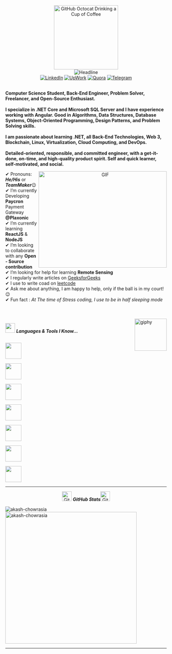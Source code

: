 <div align=center>
        <img src="https://i.pinimg.com/originals/fb/1e/71/fb1e71a9de9a1ad6c9943da775c6884c.jpg" alt="GitHub Octocat Drinking a Cup of Coffee" height="200">
    </div>
    <div align=center>
          <img src="https://readme-typing-svg.herokuapp.com?color=%236FDA44&size=32&center=true&vCenter=true&width=600&height=50&lines=Hi+there+I'm+Dhandi+%F0%9F%91%8B;Mobile+Apps+Student;Back-End+Engineer;jockey-Programming+In-HighSchool;" alt="Headline" />
    </div>
    <div align=center>
        <a href=""><img src="https://img.shields.io/badge/Linkedin-0077b5?style=flat&logo=linkedin" alt="LinkedIn" /></a>
        <a href=""><img src="https://img.shields.io/badge/Upwork-494949?style=flat&logo=upwork" alt="UpWork" /></a>
        <a href="><img src="https://img.shields.io/badge/Stack Overflow-f48024?style=flat&logo=stackoverflow&logoColor=white" alt="Stack Overflow" /></a>
        <a href=""><img src="https://img.shields.io/badge/Quora-B92B27?style=flat&logo=quora" alt="Quora" /></a>
        <a href=""><img src="https://img.shields.io/badge/Telegram-0088cc?style=flat&logo=telegram" alt="Telegram" /></a>
    </div>
    <div align=left>
        <br>
        <p>
            <strong>
                Computer Science Student, Back-End Engineer, Problem Solver, Freelancer, and Open-Source Enthusiast.<br><br>
                I specialize in .NET Core and Microsoft SQL Server and I have experience working with Angular. Good in Algorithms, Data Structures, Database Systems, Object-Oriented Programming, Design Patterns, and Problem Solving skills.<br><br>
                I am passionate about learning .NET, all Back-End Technologies, Web 3, Blockchain, Linux, Virtualization, Cloud Computing, and DevOps.<br><br>
                Detailed-oriented, responsible, and committed engineer, with a get-it-done, on-time, and high-quality product spirit. Self and quick learner, self-motivated, and social.
            </strong>
        </p>


<a target="_blank" align="center">
  <img align="right" top="500" height="300" width="400" alt="GIF" src="https://media.giphy.com/media/SWoSkN6DxTszqIKEqv/giphy.gif">
</a>


✔ Pronouns: ***He/His*** or ***TeamMaker***😉 <br>
✔ I’m currently Developing **Paycron** Payment Gateway **@Plaxonic**<br>
✔ I’m currently learning **ReactJS** & **NodeJS**<br>
✔ I’m looking to collaborate with any **Open - Source contribution**<br>
✔ I’m looking for help for learning **Remote Sensing**<br>
✔ I regularly write articles on [GeeksforGeeks](https://auth.geeksforgeeks.org/user/akash_chowrasia/articles) <br>
✔ I use to write coad on [leetcode](https://leetcode.com/Akash_Chowrasia/) <br>
✔ Ask me about anything, I am happy to help, only if the ball is in my court!😉<br>
✔ Fun fact : *At The time of Stress coding, I use to be in half sleeping mode*<br><br><br><br>
[<img align='right' src="https://media.giphy.com/media/M9gbBd9nbDrOTu1Mqx/giphy.gif" width="100" alt="giphy">](https://t.me/voko_aleksey)
 

<img src="https://media.giphy.com/media/ObNTw8Uzwy6KQ/giphy.gif" width="30px">&nbsp;***Languages & Tools I Know...***
<p align="left">
  

  <code> <img height="50" src="https://clipground.com/images/c-logo-1.png"> </code>
  <code> <img height="50" src="https://logos-download.com/wp-content/uploads/2016/10/Java_logo_icon.png"> </code>
  <code> <img height="50" src="https://www.clipartkey.com/mpngs/m/210-2104705_html-logo-png-transparent-background.png"> </code>
  <code> <img height="50" src="https://img.favpng.com/14/24/13/css3-cascading-style-sheets-logo-html-markup-language-png-favpng-Tz7AH52MR4DVA6tRKXjDuWuYs.jpg"> </code>
  <code> <img height="50" src="https://nepcodex.com/wp-content/uploads/2019/07/Golang-700x395.png"> </code>
  <code> <img height="50" src="https://www.freeiconspng.com/uploads/fbdblog-configurar-phpmyadmin-y-habilitar-el-dise-ador--2.png"> </code>
  <code> <img height="50" src="https://pngimg.com/uploads/mysql/mysql_PNG23.png"> </code>


  <hr>
  <p align="center">
 <img src="https://media.giphy.com/media/8UHRm5oY4k4FDxq5QG/giphy.gif" width="30px" alt="GitHub-Status"/>&nbsp;<i><b>GitHub Stats</b></i><img src="https://media.giphy.com/media/8UHRm5oY4k4FDxq5QG/giphy.gif" width="30px" alt="GitHub-Status"/></p>
<p><img align="left" src="https://github-readme-stats.vercel.app/api/top-langs?username=akash-chowrasia&show_icons=true&locale=en&layout=compact" alt="akash-chowrasia" /></p>

<p>&nbsp;<img align="center" src="https://github-readme-stats.vercel.app/api?username=akash-chowrasia&show_icons=true&locale=en" alt="akash-chowrasia" width="410" /></p>

<hr>
